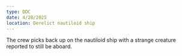 ```yaml
---
type: DDC
date: 4/28/2025
location: Derelict nautiloid ship
---
```


The crew picks back up on the nautiloid ship with a strange creature reported to still be aboard.

